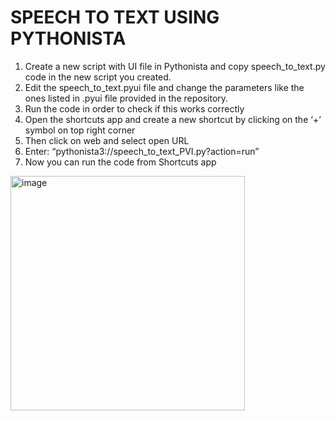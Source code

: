 # SPEECH TO TEXT USING PYTHONISTA

1) Create a new script with UI file in Pythonista and copy speech_to_text.py code in the new script you created.
2) Edit the speech_to_text.pyui file and change the parameters like the ones listed in .pyui file provided in the repository.
3) Run the code in order to check if this works correctly
4) Open the shortcuts app and create a new shortcut by clicking on the ‘+’ symbol on top right corner
5) Then click on web and select open URL
6) Enter: “pythonista3://speech_to_text_PVI.py?action=run”
7) Now you can run the code from Shortcuts app

<img width="375" alt="image" src="https://user-images.githubusercontent.com/60211668/168706759-3c26e067-3b60-4819-9feb-3ba8444e6378.png">


